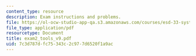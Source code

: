 ```yaml
---
content_type: resource
description: Exam instructions and problems.
file: https://ol-ocw-studio-app-qa.s3.amazonaws.com/courses/esd-33-systems-engineering-summer-2004/7c3d787dfc75343c2c977d6520f1a9ac_exam2_tools_v9.pdf
file_type: application/pdf
resourcetype: Document
title: exam2_tools_v9.pdf
uid: 7c3d787d-fc75-343c-2c97-7d6520f1a9ac
---
```

